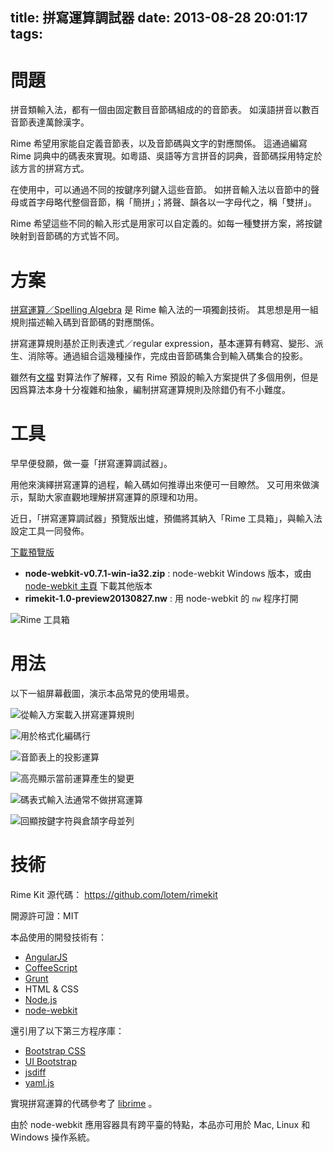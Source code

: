 title: 拼寫運算調試器
date: 2013-08-28 20:01:17
tags:
---

# 問題

拼音類輸入法，都有一個由固定數目音節碼組成的的音節表。
如漢語拼音以數百音節表達萬餘漢字。

Rime 希望用家能自定義音節表，以及音節碼與文字的對應關係。
這通過編寫 Rime 詞典中的碼表來實現。如粵語、吳語等方言拼音的詞典，音節碼採用特定於該方言的拼寫方式。

在使用中，可以通過不同的按鍵序列鍵入這些音節。
如拼音輸入法以音節中的聲母或首字母略代整個音節，稱「簡拼」；將聲、韻各以一字母代之，稱「雙拼」。

Rime 希望這些不同的輸入形式是用家可以自定義的。如每一種雙拼方案，將按鍵映射到音節碼的方式皆不同。

# 方案

[拼寫運算／Spelling Algebra](https://github.com/rime/home/wiki/SpellingAlgebra) 是 Rime 輸入法的一項獨創技術。
其思想是用一組規則描述輸入碼到音節碼的對應關係。

拼寫運算規則基於正則表達式／regular expression，基本運算有轉寫、變形、派生、消除等。通過組合這幾種操作，完成由音節碼集合到輸入碼集合的投影。

雖然有[文檔](https://github.com/rime/home/wiki/SpellingAlgebra) 對算法作了解釋，又有 Rime 預設的輸入方案提供了多個用例，但是因爲算法本身十分複雜和抽象，編制拼寫運算規則及除錯仍有不小難度。

# 工具

早早便發願，做一臺「拼寫運算調試器」。

用他來演繹拼寫運算的過程，輸入碼如何推導出來便可一目瞭然。
又可用來做演示，幫助大家直觀地理解拼寫運算的原理和功用。

近日，「拼寫運算調試器」預覽版出爐，預備將其納入「Rime 工具箱」，與輸入法設定工具一同發佈。

<!-- more -->

[下載預覽版](http://pan.baidu.com/share/link?shareid=3588770550&uk=2550415312)

  * __node-webkit-v0.7.1-win-ia32.zip__ : node-webkit Windows 版本，或由 [node-webkit 主頁](https://github.com/rogerwang/node-webkit#downloads) 下載其他版本
  * __rimekit-1.0-preview20130827.nw__ : 用 node-webkit 的 `nw` 程序打開

![Rime 工具箱](/images/rimekit-00.png)

# 用法

以下一組屏幕截圖，演示本品常見的使用場景。

![從輸入方案載入拼寫運算規則](/images/sadebugger-01.png)

![用於格式化編碼行](/images/sadebugger-02.png)

![音節表上的投影運算](/images/sadebugger-03.png)

![高亮顯示當前運算產生的變更](/images/sadebugger-04.png)

![碼表式輸入法通常不做拼寫運算](/images/sadebugger-05.png)

![回顯按鍵字符與倉頡字母並列](/images/sadebugger-06.png)

# 技術

Rime Kit 源代碼：
https://github.com/lotem/rimekit

開源許可證：MIT

本品使用的開發技術有：

  * [AngularJS](http://angularjs.org)
  * [CoffeeScript](http://coffeescript.org/)
  * [Grunt](http://gruntjs.com/)
  * HTML & CSS
  * [Node.js](http://nodejs.org/)
  * [node-webkit](https://github.com/rogerwang/node-webkit)

還引用了以下第三方程序庫：

  * [Bootstrap CSS](http://getbootstrap.com/)
  * [UI Bootstrap](http://angular-ui.github.io/bootstrap/)
  * [jsdiff](https://github.com/kpdecker/jsdiff)
  * [yaml.js](https://github.com/jeremyfa/yaml.js)

實現拼寫運算的代碼參考了 [librime](https://github.com/lotem/librime) 。

由於 node-webkit 應用容器具有跨平臺的特點，本品亦可用於 Mac, Linux 和 Windows 操作系統。
